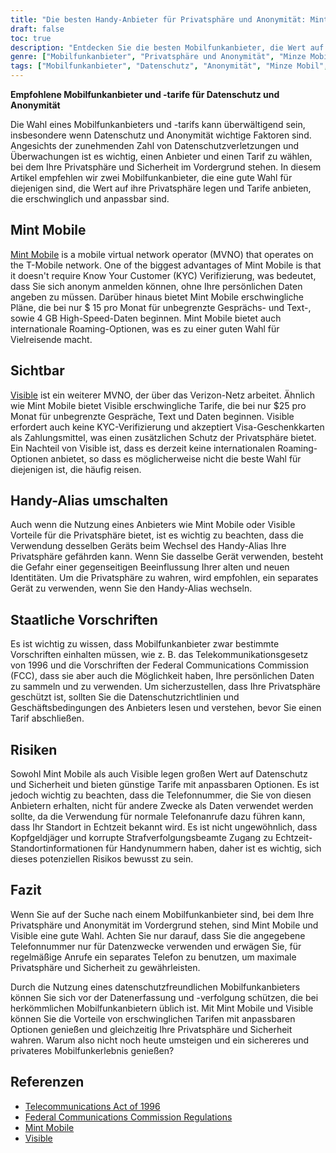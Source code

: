 ```yaml
---
title: "Die besten Handy-Anbieter für Privatsphäre und Anonymität: Mint Mobile und Visible"
draft: false
toc: true
description: "Entdecken Sie die besten Mobilfunkanbieter, die Wert auf Datenschutz und Anonymität legen, und erfahren Sie, warum Mint Mobile und Visible eine gute Wahl sind"
genre: ["Mobilfunkanbieter", "Privatsphäre und Anonymität", "Minze Mobil", "Sichtbar", "Betreiber eines virtuellen Mobilfunknetzes", "KYC-Prüfung", "erschwingliche Pläne", "anpassbare Pläne", "internationales Roaming", "Mobiltelefon-Alias wechseln"]
tags: ["Mobilfunkanbieter", "Datenschutz", "Anonymität", "Minze Mobil", "Sichtbar", "Betreiber eines virtuellen Mobilfunknetzes", "KYC-Prüfung", "Geschenkkarten", "erschwingliche Pläne", "anpassbare Pläne", "internationales Roaming", "Mobiltelefon-Alias wechseln", "staatliche Vorschriften", "Telekommunikationsgesetz von 1996", "FCC-Vorschriften", "Datenschutz", "Datensicherheit", "mobile Pläne", "mobile Carrier", "mobile Netzwerke", "Beste Mobilfunkanbieter für Datenschutz", "Top-Mobilfunkanbieter für Anonymität", "Erschwingliche Handytarife für den Datenschutz", "anpassbare Handytarife für Anonymität", "internationale Roaming-Optionen für den Datenschutz", "Mobiltelefon-Alias sicher wechseln", "staatliche Vorschriften für Mobilfunkanbieter", "Datenschutz bei Mobilfunktarifen", "Datensicherheit in mobilen Netzen", "Mobilfunkbetreiber und Datenschutzbedenken"]
---
```


**Empfohlene Mobilfunkanbieter und -tarife für Datenschutz und Anonymität**

Die Wahl eines Mobilfunkanbieters und -tarifs kann überwältigend sein, insbesondere wenn Datenschutz und Anonymität wichtige Faktoren sind. Angesichts der zunehmenden Zahl von Datenschutzverletzungen und Überwachungen ist es wichtig, einen Anbieter und einen Tarif zu wählen, bei dem Ihre Privatsphäre und Sicherheit im Vordergrund stehen. In diesem Artikel empfehlen wir zwei Mobilfunkanbieter, die eine gute Wahl für diejenigen sind, die Wert auf ihre Privatsphäre legen und Tarife anbieten, die erschwinglich und anpassbar sind.

## Mint Mobile

[Mint Mobile](https://www.mintmobile.com/) is a mobile virtual network operator (MVNO) that operates on the T-Mobile network. One of the biggest advantages of Mint Mobile is that it doesn't require Know Your Customer (KYC) Verifizierung, was bedeutet, dass Sie sich anonym anmelden können, ohne Ihre persönlichen Daten angeben zu müssen. Darüber hinaus bietet Mint Mobile erschwingliche Pläne, die bei nur $ 15 pro Monat für unbegrenzte Gesprächs- und Text-, sowie 4 GB High-Speed-Daten beginnen. Mint Mobile bietet auch internationale Roaming-Optionen, was es zu einer guten Wahl für Vielreisende macht.

## Sichtbar

[Visible](https://www.visible.com/) ist ein weiterer MVNO, der über das Verizon-Netz arbeitet. Ähnlich wie Mint Mobile bietet Visible erschwingliche Tarife, die bei nur $25 pro Monat für unbegrenzte Gespräche, Text und Daten beginnen. Visible erfordert auch keine KYC-Verifizierung und akzeptiert Visa-Geschenkkarten als Zahlungsmittel, was einen zusätzlichen Schutz der Privatsphäre bietet. Ein Nachteil von Visible ist, dass es derzeit keine internationalen Roaming-Optionen anbietet, so dass es möglicherweise nicht die beste Wahl für diejenigen ist, die häufig reisen.

## Handy-Alias umschalten

Auch wenn die Nutzung eines Anbieters wie Mint Mobile oder Visible Vorteile für die Privatsphäre bietet, ist es wichtig zu beachten, dass die Verwendung desselben Geräts beim Wechsel des Handy-Alias Ihre Privatsphäre gefährden kann. Wenn Sie dasselbe Gerät verwenden, besteht die Gefahr einer gegenseitigen Beeinflussung Ihrer alten und neuen Identitäten. Um die Privatsphäre zu wahren, wird empfohlen, ein separates Gerät zu verwenden, wenn Sie den Handy-Alias wechseln.

## Staatliche Vorschriften

Es ist wichtig zu wissen, dass Mobilfunkanbieter zwar bestimmte Vorschriften einhalten müssen, wie z. B. das Telekommunikationsgesetz von 1996 und die Vorschriften der Federal Communications Commission (FCC), dass sie aber auch die Möglichkeit haben, Ihre persönlichen Daten zu sammeln und zu verwenden. Um sicherzustellen, dass Ihre Privatsphäre geschützt ist, sollten Sie die Datenschutzrichtlinien und Geschäftsbedingungen des Anbieters lesen und verstehen, bevor Sie einen Tarif abschließen.

## Risiken

Sowohl Mint Mobile als auch Visible legen großen Wert auf Datenschutz und Sicherheit und bieten günstige Tarife mit anpassbaren Optionen. Es ist jedoch wichtig zu beachten, dass die Telefonnummer, die Sie von diesen Anbietern erhalten, nicht für andere Zwecke als Daten verwendet werden sollte, da die Verwendung für normale Telefonanrufe dazu führen kann, dass Ihr Standort in Echtzeit bekannt wird. Es ist nicht ungewöhnlich, dass Kopfgeldjäger und korrupte Strafverfolgungsbeamte Zugang zu Echtzeit-Standortinformationen für Handynummern haben, daher ist es wichtig, sich dieses potenziellen Risikos bewusst zu sein.

## Fazit

Wenn Sie auf der Suche nach einem Mobilfunkanbieter sind, bei dem Ihre Privatsphäre und Anonymität im Vordergrund stehen, sind Mint Mobile und Visible eine gute Wahl. Achten Sie nur darauf, dass Sie die angegebene Telefonnummer nur für Datenzwecke verwenden und erwägen Sie, für regelmäßige Anrufe ein separates Telefon zu benutzen, um maximale Privatsphäre und Sicherheit zu gewährleisten.

Durch die Nutzung eines datenschutzfreundlichen Mobilfunkanbieters können Sie sich vor der Datenerfassung und -verfolgung schützen, die bei herkömmlichen Mobilfunkanbietern üblich ist. Mit Mint Mobile und Visible können Sie die Vorteile von erschwinglichen Tarifen mit anpassbaren Optionen genießen und gleichzeitig Ihre Privatsphäre und Sicherheit wahren. Warum also nicht noch heute umsteigen und ein sichereres und privateres Mobilfunkerlebnis genießen?

## Referenzen

- [Telecommunications Act of 1996](https://www.congress.gov/104/plaws/publ104/PLAW-104publ104.pdf)
- [Federal Communications Commission Regulations](https://www.fcc.gov/general/telecommunications-act-1996)
- [Mint Mobile](https://www.mintmobile.com/)
- [Visible](https://www.visible.com/)